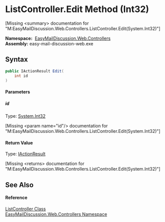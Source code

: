 ListController.Edit Method (Int32)
==================================

[Missing &lt;summary> documentation for "M:EasyMailDiscussion.Web.Controllers.ListController.Edit(System.Int32)"]


  **Namespace:**  [EasyMailDiscussion.Web.Controllers][1]  
  **Assembly:** easy-mail-discussion-web.exe

Syntax
------

```csharp
public IActionResult Edit(
	int id
)
```

#### Parameters

##### *id*
Type: [System.Int32][2]  

[Missing &lt;param name="id"/> documentation for "M:EasyMailDiscussion.Web.Controllers.ListController.Edit(System.Int32)"]


#### Return Value
Type: [IActionResult][3]  

[Missing &lt;returns> documentation for "M:EasyMailDiscussion.Web.Controllers.ListController.Edit(System.Int32)"]


See Also
--------

#### Reference
[ListController Class][4]  
[EasyMailDiscussion.Web.Controllers Namespace][1]  

[1]: ../README.md
[2]: https://docs.microsoft.com/dotnet/api/system.int32
[3]: https://docs.microsoft.com/dotnet/api/microsoft.aspnetcore.mvc.iactionresult
[4]: README.md